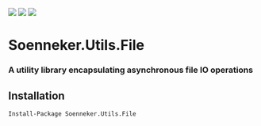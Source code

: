 [![](https://img.shields.io/nuget/v/Soenneker.Utils.File.svg?style=for-the-badge)](https://www.nuget.org/packages/Soenneker.Utils.File/)
[![](https://img.shields.io/github/actions/workflow/status/soenneker/soenneker.utils.file/main.yml?style=for-the-badge)](https://github.com/soenneker/soenneker.utils.file/actions/workflows/main.yml)
[![](https://img.shields.io/nuget/dt/Soenneker.Utils.File.svg?style=for-the-badge)](https://www.nuget.org/packages/Soenneker.Utils.File/)

# Soenneker.Utils.File
### A utility library encapsulating asynchronous file IO operations

## Installation

```
Install-Package Soenneker.Utils.File
```